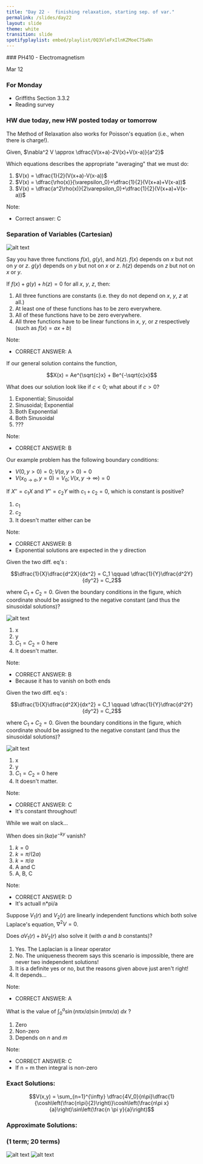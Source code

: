 ```yaml
---
title: "Day 22 -  finishing relaxation, starting sep. of var."
permalink: /slides/day22
layout: slide
theme: white
transition: slide
spotifyplaylist: embed/playlist/0Q3VleFxIlnKZMoeC75aNn
---
```


<section data-markdown="">
### PH410 - Electromagnetism

Mar 12<!--this doesn't work... {% include spotifyplaylist.html id=page.spotifyplaylist %}-->
</section>
<section data-markdown="">

### For Monday
- Griffiths Section 3.3.2
- Reading survey


### HW due today, new HW posted today or tomorrow
</section>


<section data-markdown>

The Method of Relaxation also works for Poisson's equation (i.e., when there is charge!).

Given, $\nabla^2 V \approx \dfrac{V(x+a)-2V(x)+V(x-a)}{a^2}$

Which equations describes the appropriate "averaging" that we must do:

1. $V(x) = \dfrac{1}{2}(V(x+a)-V(x-a))$
2. $V(x) = \dfrac{\rho(x)}{\varepsilon_0}+\dfrac{1}{2}(V(x+a)+V(x-a))$
3. $V(x) = \dfrac{a^2\rho(x)}{2\varepsilon_0}+\dfrac{1}{2}(V(x+a)+V(x-a))$

Note:
* Correct answer: C


</section>


<!--
<section data-markdown>

Given that we want to solve Laplace's equation in 2D and that we have a description for the numerical second derivative of one variable,

$$f''(x) \approx \dfrac{f(x+a)-2f(x)+f(x-a)}{a^2}$$

what is the appropriate numerical partial derivative for $V(x,y)$, $\partial^2 V/\partial x^2 \approx$

1. $$\left[V(x+a) - 2V(x) + V(x-a)\right]/a^2$$
2. $$\left[V(x+a,y) - 2V(x,y) + V(x-a,y)\right]/a^2$$
3. $$\left[V(y+a) - 2V(y) + V(y-a)\right]/a^2$$
4. $$\left[V(x,y+a) - 2V(x,y) + V(x,y-a)\right]/a^2$$
5. More than one is correct

Note:
* Correct answer: B is correct

</section>
<section data-markdown>

Given that the potential at any point is given by the average of the surrounding points,

$$V(x,y) \approx \dfrac{1}{4}[ V(x+a,y) + V(x,y+a)$$
$$ +V(x-a,y) + V(x,y-a)]$$

Draft the psuedocode for finding the approximate potential.

</section>
-->

<section data-markdown>

### Separation of Variables (Cartesian)

![alt text](../images/d17-cartesian_sep_variables.png "Logo Title Text 1")
<!--https://jeremykun.com/2016/09/26/voltage-temperature-and-harmonic-functions/-->


</section>

<section data-markdown>

Say you have three functions $f(x)$, $g(y)$, and $h(z)$.
$f(x)$  depends on $x$ but not on $y$ or $z$.
$g(y)$ depends on $y$ but not on $x$ or $z$.
$h(z)$ depends on $z$ but not on $x$ or $y$.

If $f(x) + g(y) + h(z) = 0$ for all $x$, $y$, $z$, then:

1. All three functions are constants (i.e. they do not depend on $x$, $y$, $z$ at all.)
2. At least one of these functions has to be zero everywhere.
3. All of these functions have to be zero everywhere.
4. All three functions have to be linear functions in $x$, $y$, or $z$ respectively (such as $f(x)=ax+b$)

Note:
* CORRECT ANSWER: A

</section>

<section data-markdown>

If our general solution contains the function,

$$X(x) = Ae^{\sqrt{c}x} + Be^{-\sqrt{c}x}$$

What does our solution look like if $c<0$; what about if $c>0$?

1. Exponential; Sinusoidal
2. Sinusoidal; Exponential
3. Both Exponential
4. Both Sinusoidal
5. ???

Note:
* CORRECT ANSWER: B

</section>

<section data-markdown>

Our example problem has the following boundary conditions:

* $V(0,y>0) = 0; V(a,y>0) = 0$
* $V(x_{0\rightarrow a},y=0) = V_0; V(x,y\rightarrow \infty) = 0$

If $X''= c_1 X$ and $Y'' = c_2Y$ with $c_1 + c_2 = 0$, which is constant is positive?

1. $c_1$
2. $c_2$
3. It doesn't matter either can be

Note:
* CORRECT ANSWER: B
* Exponential solutions are expected in the y direction
</section>


<section data-markdown>

Given the two diff. eq's :

$$\dfrac{1}{X}\dfrac{d^2X}{dx^2} = C_1 \qquad \dfrac{1}{Y}\dfrac{d^2Y}{dy^2} = C_2$$

where $C_1+C_2 = 0$.  Given the boundary conditions in the figure, which coordinate should be assigned to the negative constant (and thus the sinusoidal solutions)?

![alt text](../images/d17-cq_cartesian_bc_1.png "Logo Title Text 1")

1. x
2. y
3. $C_1 = C_2 = 0$ here
4. It doesn't matter.

Note:
* CORRECT ANSWER: B
* Because it has to vanish on both ends
</section>

<section data-markdown>

Given the two diff. eq's :

$$\dfrac{1}{X}\dfrac{d^2X}{dx^2} = C_1 \qquad \dfrac{1}{Y}\dfrac{d^2Y}{dy^2} = C_2$$

where $C_1+C_2 = 0$.  Given the boundary conditions in the figure, which coordinate should be assigned to the negative constant (and thus the sinusoidal solutions)?

![alt text](../images/d17-cq_cartesian_bc_2.png "Logo Title Text 1")

1. x
2. y
3. $C_1 = C_2 = 0$ here
4. It doesn't matter.

Note:
* CORRECT ANSWER: C
* It's constant throughout!
</section>
<section data-markdown>
	
While we wait on slack...
	
When does $\sin(ka)e^{-ky}$ vanish?

1. $k = 0$
2. $k = \pi/(2a)$
3. $k = \pi/a$
4. A and C
5. A, B, C

Note:
* CORRECT ANSWER: D
* It's actuall n*pi/a

</section>
<section data-markdown>

Suppose $V_1(r)$ and $V_2(r)$ are linearly independent functions which both solve Laplace's equation, $\nabla^2 V = 0$.

Does $aV_1(r)+bV_2(r)$ also solve it (with $a$ and $b$ constants)?

1. Yes. The Laplacian is a linear operator
2. No. The uniqueness theorem says this scenario is impossible, there are never two independent solutions!
3. It is a definite yes or no, but the reasons given above just aren't right!
4. It depends...


Note:
* CORRECT ANSWER: A

</section>

<section data-markdown>

What is the value of $\int_0^{a} \sin(n\pi x/a)\sin(m\pi x/a)\;dx$ ?

1. Zero
2. Non-zero
5. Depends on $n$ and $m$

Note:
* CORRECT ANSWER: C
* If n = m then integral is non-zero

</section>

<section data-markdown>


### Exact Solutions:

$$V(x,y) = \sum_{n=1}^{\infty} \dfrac{4V_0}{n\pi}\dfrac{1}{\cosh\left(\frac{n\pi}{2}\right)}\cosh\left(\frac{n\pi x}{a}\right)\sin\left(\frac{n \pi y}{a}\right)$$

### Approximate Solutions:
### (1 term; 20 terms)

![alt text](../images/d17-saddle_potential.png "Logo Title Text 1")
![alt text](../images/d17-saddle_potential_20.png "Logo Title Text 1")

</section>
